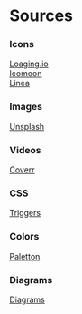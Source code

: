 # Sources

### Icons
[Loaging.io](https://loading.io/)<br />
[Icomoon](https://icomoon.io/)<br />
[Linea](https://linea.io/)<br />

### Images
[Unsplash](https://unsplash.com/)<br />

### Videos
[Coverr](https://coverr.co/)<br />

### CSS
[Triggers](https://csstriggers.com/)<br />

### Colors
[Paletton](https://paletton.com/)<br />

### Diagrams
[Diagrams](https://app.diagrams.net/)<br />
